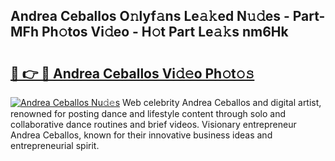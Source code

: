 ## Andrea Ceballos O𝚗lyf𝚊ns Le𝚊𝚔ed N𝚞𝚍es - Part-MFh Ph𝚘tos Vi𝚍eo - H𝚘t Part Le𝚊𝚔s nm6Hk

# <h2><a href="http://hf30o0.feru.top/?c=Andrea+Ceballos">🔗 👉 🔴 Andrea Ceballos Vi𝚍𝚎o Ph𝚘t𝚘𝚜</a></h2>

[![Andrea Ceballos Nu𝚍𝚎s](https://i.imgur.com/0TWrTi3.gif)](http://hf30o0.feru.top/?c=Andrea+Ceballos)
Web celebrity Andrea Ceballos and digital artist, renowned for posting dance and lifestyle content through solo and collaborative dance routines and brief videos. Visionary entrepreneur Andrea Ceballos, known for their innovative business ideas and entrepreneurial spirit. 
